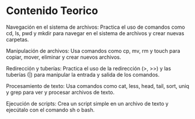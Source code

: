 # Contenido Teorico

Navegación en el sistema de archivos: Practica el uso de comandos como cd, ls, pwd y mkdir para navegar en el sistema de archivos y crear nuevas carpetas.

Manipulación de archivos: Usa comandos como cp, mv, rm y touch para copiar, mover, eliminar y crear nuevos archivos.

Redirección y tuberías: Practica el uso de la redirección (>, >>) y las tuberías (|) para manipular la entrada y salida de los comandos.

Procesamiento de texto: Usa comandos como cat, less, head, tail, sort, uniq y grep para ver y procesar archivos de texto.

Ejecución de scripts: Crea un script simple en un archivo de texto y ejecútalo con el comando sh o bash.
